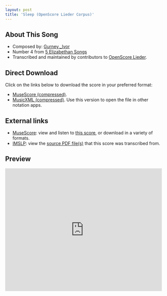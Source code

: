 ```yaml
---
layout: post
title: 'Sleep (OpenScore Lieder Corpus)'
---
```


## About This Song

- Composed by: [Gurney,_Ivor](https://fourscoreandmore.org/openscore/lieder/Gurney,_Ivor)
- Number 4 from [5 Elizabethan Songs](https://fourscoreandmore.org/openscore/lieder/Gurney,_Ivor/5_Elizabethan_Songs)
- Transcribed and maintained by contributors to [OpenScore Lieder].

[OpenScore Lieder]: https://musescore.com/openscore-lieder-corpus

## Direct Download

Click on the links below to download the score in your preferred format:
- [MuseScore (compressed)](https://github.com/openscore/lieder/blob/main/scores/Gurney,_Ivor/5_Elizabethan_Songs/4_Sleep/lc6160387.mscz?raw=true).
- [MusicXML (compressed)](https://github.com/openscore/lieder/blob/main/scores/Gurney,_Ivor/5_Elizabethan_Songs/4_Sleep/lc6160387.mxl?raw=true). Use this version to open the file in other notation apps.

## External links

- [MuseScore]: view and listen to [this score][MuseScore], or download in a variety of formats.
- [IMSLP]: view the [source PDF file(s)][IMSLP] that this score was transcribed from.

[MuseScore]: https://musescore.com/score/6160387
[IMSLP]: https://imslp.org/wiki/Special:ReverseLookup/89021

## Preview

<iframe width="100%" height="394" src="https://musescore.com/openscore-lieder-corpus/scores/6160387/embed" frameborder="0" allowfullscreen allow="autoplay; fullscreen"></iframe>
